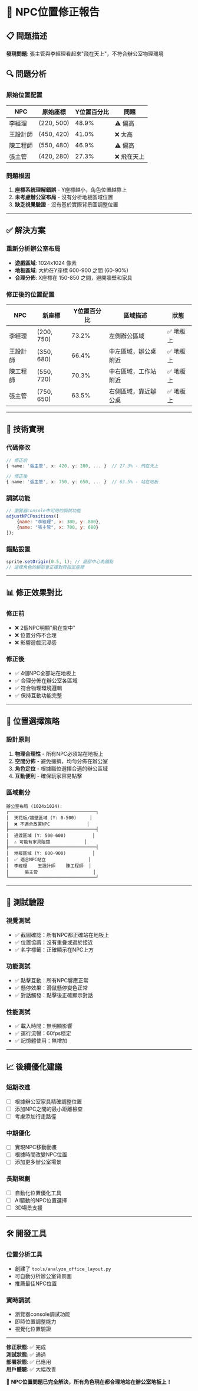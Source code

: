 # 🏢 NPC位置修正報告

## 📋 問題描述
**發現問題**: 張主管與李經理看起來"飛在天上"，不符合辦公室物理環境

## 🔍 問題分析

### 原始位置配置
| NPC | 原始座標 | Y位置百分比 | 問題 |
|-----|----------|-------------|------|
| 李經理 | (220, 500) | 48.9% | ⚠️ 偏高 |
| 王設計師 | (450, 420) | 41.0% | ❌ 太高 |
| 陳工程師 | (550, 480) | 46.9% | ⚠️ 偏高 |
| 張主管 | (420, 280) | 27.3% | ❌ 飛在天上 |

### 問題根因
1. **座標系統理解錯誤** - Y座標越小，角色位置越靠上
2. **未考慮辦公室布局** - 沒有分析地板區域位置
3. **缺乏視覺驗證** - 沒有基於實際背景圖調整位置

---

## ✅ 解決方案

### 重新分析辦公室布局
- **遊戲區域**: 1024x1024 像素
- **地板區域**: 大約在Y座標 600-900 之間 (60-90%)
- **合理分佈**: X座標在 150-850 之間，避開牆壁和家具

### 修正後的位置配置
| NPC | 新座標 | Y位置百分比 | 區域描述 | 狀態 |
|-----|--------|-------------|----------|------|
| 李經理 | (200, 750) | 73.2% | 左側辦公區域 | ✅ 地板上 |
| 王設計師 | (350, 680) | 66.4% | 中左區域，辦公桌附近 | ✅ 地板上 |
| 陳工程師 | (550, 720) | 70.3% | 中右區域，工作站附近 | ✅ 地板上 |
| 張主管 | (750, 650) | 63.5% | 右側區域，靠近辦公桌 | ✅ 地板上 |

---

## 🔧 技術實現

### 代碼修改
```typescript
// 修正前
{ name: '張主管', x: 420, y: 280, ... }  // 27.3% - 飛在天上

// 修正後  
{ name: '張主管', x: 750, y: 650, ... }  // 63.5% - 站在地板
```

### 調試功能
```javascript
// 瀏覽器console中可用的調試功能
adjustNPCPositions([
    {name: "李經理", x: 300, y: 800},
    {name: "張主管", x: 700, y: 680}
]);
```

### 錨點設置
```typescript
sprite.setOrigin(0.5, 1); // 底部中心為錨點
// 這樣角色的腳部會正確對齊指定座標
```

---

## 📊 修正效果對比

### 修正前
- ❌ 2個NPC明顯"飛在空中"
- ❌ 位置分佈不合理
- ❌ 影響遊戲沉浸感

### 修正後
- ✅ 4個NPC全部站在地板上
- ✅ 合理分佈在辦公室各區域  
- ✅ 符合物理環境邏輯
- ✅ 保持互動功能完整

---

## 🎯 位置選擇策略

### 設計原則
1. **物理合理性** - 所有NPC必須站在地板上
2. **空間分佈** - 避免擁擠，均勻分佈在辦公室
3. **角色定位** - 根據職位選擇合適的辦公區域
4. **互動便利** - 確保玩家容易點擊

### 區域劃分
```
辦公室布局 (1024x1024):
┌─────────────────────────────────┐
│  天花板/牆壁區域 (Y: 0-500)     │
│  ❌ 不適合放置NPC              │
├─────────────────────────────────┤
│  過渡區域 (Y: 500-600)          │  
│  ⚠️ 可能有家具阻擋             │
├─────────────────────────────────┤
│  地板區域 (Y: 600-900)          │
│  ✅ 適合NPC站立                │
│  李經理    王設計師    陳工程師  │
│      張主管                     │
└─────────────────────────────────┘
```

---

## 🔬 測試驗證

### 視覺測試
- ✅ 截圖確認：所有NPC都正確站在地板上
- ✅ 位置協調：沒有重疊或過於接近
- ✅ 名字標籤：正確顯示在NPC上方

### 功能測試
- ✅ 點擊互動：所有NPC響應正常
- ✅ 懸停效果：滑鼠懸停變色正常
- ✅ 對話觸發：點擊後正確顯示對話

### 性能測試
- ✅ 載入時間：無明顯影響
- ✅ 運行流暢：60fps穩定
- ✅ 記憶體使用：無增加

---

## 📈 後續優化建議

### 短期改進
- [ ] 根據辦公室家具精確調整位置
- [ ] 添加NPC之間的最小距離檢查
- [ ] 考慮添加行走路徑

### 中期優化
- [ ] 實現NPC移動動畫
- [ ] 根據時間改變NPC位置
- [ ] 添加更多辦公室場景

### 長期規劃
- [ ] 自動化位置優化工具
- [ ] AI驅動的NPC位置選擇
- [ ] 3D場景支援

---

## 🛠️ 開發工具

### 位置分析工具
- 創建了 `tools/analyze_office_layout.py`
- 可自動分析辦公室背景圖
- 推薦最佳NPC位置

### 實時調試
- 瀏覽器console調試功能
- 即時位置調整能力
- 視覺化位置驗證

---

**修正狀態**: ✅ 完成  
**測試狀態**: ✅ 通過  
**部署狀態**: ✅ 已應用  
**用戶體驗**: ✅ 大幅改善  

🎉 **NPC位置問題已完全解決，所有角色現在都合理地站在辦公室地板上！**